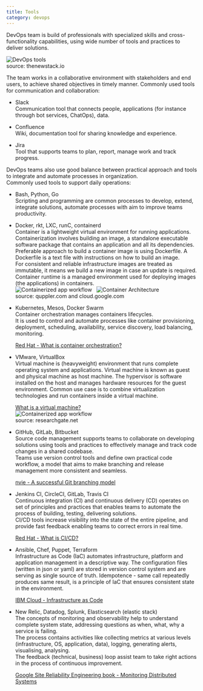 ```yaml
---
title: Tools
category: devops
---
```

  
  
DevOps team is build of professionals with specialized skills and cross-functionality capabilities, using wide number of tools and practices to deliver solutions. 

![DevOps tools](https://cdn.thenewstack.io/media/2018/11/8bebeea6-cicd-tooling-orchestration-1024x608.png)  
source: thenewstack.io
  
  
The team works in a collaborative environment with stakeholders and end users, to achieve shared objectives in timely manner.  Commonly used tools for communication and collaboration:

* Slack  
Communication tool that connects people, applications (for instance through bot services, ChatOps), data. 


* Confluence  
Wiki, documentation tool for sharing knowledge and experience. 

* Jira  
Tool that supports teams to plan, report, manage work and track progress.


DevOps teams also use good balance between practical approach and tools to integrate and automate processes in organization.  
Commonly used tools to support daily operations:

* Bash, Python, Go  
Scripting and programming are common processes to develop, extend, integrate solutions, automate processes with aim to improve teams productivity.

* Docker, rkt, LXC, runC, containerd  
Container is a lightweight virtual environment for running applications.  
Containerization involves building an image, a standalone executable software package that contains an application and all its dependencies.
Preferable approach to build a container image is using Dockerfile. A Dockerfile is a text file with instructions on how to build an image.  
For consistent and reliable infrastructure images are treated as immutable, it means we build a new image in case an update is required.  
Container runtime is a managed environment used for deploying images (the applications) in containers.  
![Containerized app workflow](https://quppler.com/wp-content/uploads/2019/03/DockerComponents-300x242.png) &nbsp; 
![Container Architecture](https://miro.medium.com/max/350/1*IGYaJSfDLzXjE-aJcTai4Q.png)  
source: quppler.com and cloud.google.com

* Kubernetes, Mesos, Docker Swarm  
Container orchestration manages containers lifecycles.  
It is used to control and automate processes like container provisioning, deployment, scheduling, availability, service discovery, load balancing, monitoring.    
  
  [Red Hat - What is container orchestration?](https://www.redhat.com/en/topics/containers/what-is-container-orchestration "Red Hat")

* VMware, VirtualBox  
Virtual machine is (heavyweight) environment that runs complete operating system and applications.
Virtual machine is known as guest and physical machine as host machine.
The hypervisor is software installed on the host and manages hardware resources for the guest environment. Common use case is to combine virtualization technologies and run containers inside a virtual machine.  
  
  [What is a virtual machine?](https://www.redhat.com/en/topics/virtualization/what-is-a-virtual-machine "Red Hat")  
  ![Containerized app workflow](https://www.ktexperts.com/wp-content/uploads/2020/01/Hosted-Virtual-Machine-Architecture.png)  
  source: researchgate.net

* GitHub, GitLab, Bitbucket  
Source code management supports teams to collaborate on developing solutions using tools and practices to effectively manage and track code changes in a shared codebase.  
Teams use version control tools and define own practical code workflow, a model that aims to make branching and release management more consistent and seamless.  

  [nvie - A successful Git branching model](https://nvie.com/posts/a-successful-git-branching-model "nvie")

* Jenkins CI, CircleCI, GitLab, Travis CI  
Continuous integration (CI) and continuous delivery (CD) operates on set of principles and practices that enables teams to automate the process of building, testing, delivering solutions.  
CI/CD tools increase visibility into the state of the entire pipeline, and provide fast feedback enabling teams to correct errors in real time.  

  [Red Hat - What is CI/CD?](https://www.redhat.com/en/topics/devops/what-is-ci-cd "Red Hat")

* Ansible, Chef, Puppet, Terraform  
Infrastructure as Code (IaC) automates infrastructure, platform and application management in a descriptive way.
The configuration files (written in json or yaml) are stored in version control system and are serving as single source of truth.
Idempotence - same call repeatedly produces same result, is a principle of IaC that ensures consistent state in the environment.   

  [IBM Cloud - Infrastructure as Code](https://www.ibm.com/cloud/learn/infrastructure-as-code "IBM Cloud")


<!-- * Kubernetes package manager  
Helm  -->


* New Relic, Datadog, Splunk, Elasticsearch (elastic stack)  
The concepts of monitoring and observability help to understand complete system state, addressing questions as when, what, why a service is failing.  
The process contains activities like collecting metrics at various levels (infrastructure, OS, application, data), logging, generating alerts, visualising, analysing.  
The feedback (technical, business) loop assist team to take right actions in the process of continuous improvement.  

  [Google Site Reliability Engineering book - Monitoring Distributed Systems](https://landing.google.com/sre/sre-book/chapters/monitoring-distributed-systems "Google SRE book")
  
